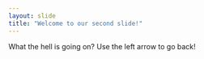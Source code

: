 ```yaml
---
layout: slide
title: "Welcome to our second slide!"
---
```

What the hell is going on?
Use the left arrow to go back!
